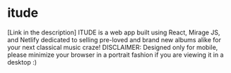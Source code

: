 # itude
 [Link in the description] ITUDE is a web app built using React, Mirage JS, and Netlify dedicated to selling pre-loved and brand new albums alike for your next classical music craze! DISCLAIMER: Designed only for mobile, please minimize your browser in a portrait fashion if you are viewing it in a desktop :)
